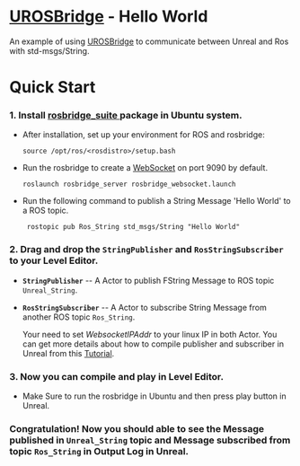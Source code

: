 
# [UROSBridge](https://github.com/robcog-iai/UROSBridge) - Hello World

An example of using [UROSBridge](https://github.com/robcog-iai/UROSBridge) to communicate between Unreal and Ros with std-msgs/String. 

# Quick Start

### 1. Install [rosbridge_suite ](http://wiki.ros.org/rosbridge_suite) package in Ubuntu system.

* After installation, set up your environment for ROS and rosbridge:

   ```source /opt/ros/<rosdistro>/setup.bash```
   
* Run the rosbridge to create a [WebSocket](https://www.websocket.org/) on port 9090 by default.

   ```roslaunch rosbridge_server rosbridge_websocket.launch```
   
* Run the following command to publish a String Message 'Hello World' to a ROS topic.

   ``` rostopic pub Ros_String std_msgs/String "Hello World"```
   
   
   
### 2. Drag and drop the ```StringPublisher``` and ```RosStringSubscriber``` to your Level Editor.

* **```StringPublisher```** -- A Actor to publish FString Message to ROS topic ```Unreal_String```. 

* **```RosStringSubscriber```**  -- A Actor to subscribe String Message from another ROS topic ```Ros_String```.

   Your need to set _WebsocketIPAddr_ to your linux IP in both Actor. You can get more details about how to compile publisher and subscriber in Unreal from this [Tutorial](https://github.com/robcog-iai/UROSBridge/blob/master/Documentation/Examples.md).
   
   

### 3. Now you can compile and play in Level Editor.

* Make Sure to run the rosbridge in Ubuntu and then press play button in Unreal.




### Congratulation! Now you should able to see the Message published in ```Unreal_String``` topic and Message subscribed from topic ```Ros_String``` in Output Log in Unreal. 
